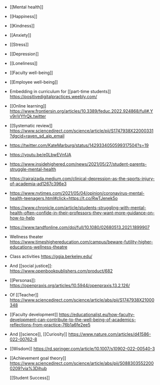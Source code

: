 - [[Mental health]]
- [[Happiness]]
- [[Kindness]]
- [[Anxiety]]
- [[Stress]]
- [[Depression]]
- [[Loneliness]]
- [[Faculty well-being]]
- [[Employee well-being]]
- Embedding in curriculum for [[part-time students]] https://positivedigitalpractices.weebly.com/
- [[Online learning]] https://www.frontiersin.org/articles/10.3389/feduc.2022.924868/full#.Yv9riVYfrQk.twitter
- [[Systematic review]] https://www.sciencedirect.com/science/article/pii/S1747938X22000331?dgcid=raven_sd_aip_email
- https://twitter.com/KateMarburg/status/1429334050599317504?s=19
- https://youtu.be/e0LbwEVnfJA
- https://www.insidehighered.com/news/2021/05/27/student-parents-struggle-mental-health
- https://rajraizada.medium.com/clinical-depression-as-the-sports-injury-of-academia-ad1267c396e3
- https://www.nytimes.com/2021/05/04/opinion/coronavirus-mental-health-teenagers.html#click=https://t.co/RwTJenek5o
- https://www.chronicle.com/article/students-struggling-with-mental-health-often-confide-in-their-professors-they-want-more-guidance-on-how-to-help
- https://www.tandfonline.com/doi/full/10.1080/02680513.2021.1899907
- Wellness theater https://www.timeshighereducation.com/campus/beware-futility-higher-educations-wellness-theatre
- Class activities https://ggia.berkeley.edu/
- And [[social justice]]: https://www.openbookpublishers.com/product/682
- [[Personas]]: https://openpraxis.org/articles/10.5944/openpraxis.13.2.126/
- Of [[Teacher]] https://www.sciencedirect.com/science/article/abs/pii/S1747938X21000348
- [[Faculty development]] https://educationalist.eu/how-faculty-development-can-contribute-to-the-well-being-of-academics-reflections-from-practice-76b1a6fe2ee5
- And [[science]], [[Curiosity]] https://www.nature.com/articles/d41586-022-00762-8
- [[Wisdom]] https://rd.springer.com/article/10.1007/s10902-022-00540-3
- [[Achievement goal theory]] https://www.sciencedirect.com/science/article/abs/pii/S0883035522000209?via%3Dihub
  
  [[Student Success]]